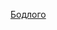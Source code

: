 [Бодлого](https://www.hackerrank.com/challenges/sherlock-and-valid-string/problem?isFullScreen=true)